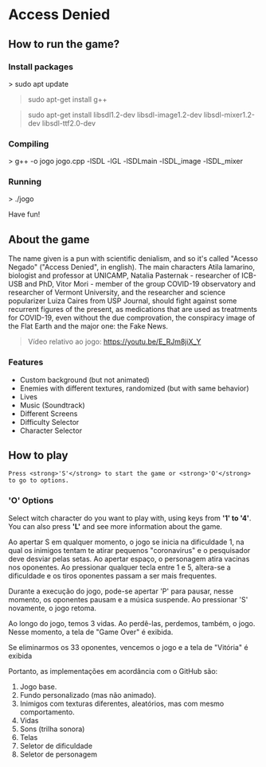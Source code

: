 <h1>
Access Denied
</h1>

<h2>
How to run the game?
</h2>
<h3>
Install packages
</h3>
> sudo apt update

> sudo apt-get install g++

> sudo apt-get install libsdl1.2-dev libsdl-image1.2-dev libsdl-mixer1.2-dev libsdl-ttf2.0-dev

<h3>
Compiling
</h3>
> g++ -o jogo jogo.cpp -lSDL -lGL -lSDLmain -lSDL_image -lSDL_mixer

<h3>
Running
</h3>
> ./jogo

Have fun!

<h2>
About the game
</h2>

The name given is a pun with scientific denialism, and so it's called "Acesso Negado" ("Access Denied", in english). The main characters Atila Iamarino, biologist and professor at UNICAMP, Natalia Pasternak - researcher of ICB-USB and PhD, Vitor Mori - member of the group COVID-19 observatory and researcher of Vermont University, and the researcher and science popularizer Luiza Caires from USP Journal, should fight against some recurrent figures of the present, as medications that are used as treatments for COVID-19, even without the due comprovation, the conspiracy image of the Flat Earth and the major one: the Fake News.

> Vídeo relativo ao jogo: https://youtu.be/E_RJm8jiX_Y

<h3>
Features
</h3>

<ul>
<li> Custom background (but not animated)</li>
<li>Enemies with different textures, randomized (but with same behavior)</li>
<li>Lives</li>
<li>Music (Soundtrack)</li>
<li>Different Screens</li>
<li>Difficulty Selector</li>
<li>Character Selector</li>
</ul>

<h2>How to play</h2>

    Press <strong>'S'</strong> to start the game or <strong>'O'</strong> to go to options.  

<h3><strong>'O'</strong> Options</h3>
Select witch character do you want to play with, using keys from <strong>'1' to '4'</strong>. You can also press <strong>'L'</strong> and see more information about the game.

Ao apertar S em qualquer momento,  o jogo se inicia na dificuldade 1, na qual os inimigos tentam te atirar pequenos "coronavirus" e o pesquisador deve desviar pelas setas. Ao apertar espaço, o personagem atira vacinas nos oponentes. Ao pressionar qualquer tecla entre 1 e 5, altera-se a dificuldade e os tiros oponentes passam a ser mais frequentes.

Durante a execução do jogo, pode-se apertar 'P' para pausar, nesse momento, os oponentes pausam e a música suspende. Ao pressionar 'S' novamente, o jogo retoma.

Ao longo do jogo, temos 3 vidas. Ao perdê-las, perdemos, também, o jogo. Nesse momento, a tela de "Game Over" é exibida.

Se eliminarmos os 33 oponentes, vencemos o jogo e a tela de "Vitória" é exibida

Portanto, as implementações em acordância com o GitHub são:
1. Jogo base. 
2. Fundo personalizado (mas não animado).
3. Inimigos com texturas diferentes, aleatórios, mas com mesmo comportamento.
4. Vidas
5. Sons (trilha sonora)
6. Telas
7. Seletor de dificuldade
8. Seletor de personagem

